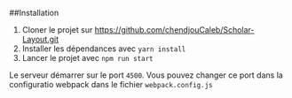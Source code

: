 ##Installation
1. Cloner le projet sur https://github.com/chendjouCaleb/Scholar-Layout.git
2. Installer les dépendances avec ```yarn install```
3. Lancer le projet avec ``npm run start``

Le serveur démarrer sur le port ``4500``. Vous pouvez changer ce port dans la configuratio webpack dans le fichier ``webpack.config.js``